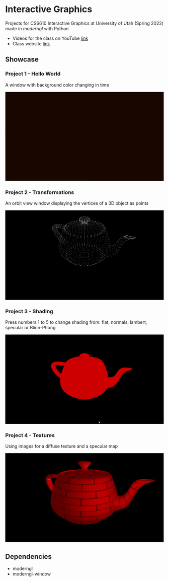 # Interactive Graphics

Projects for CS6610 Interactive Graphics at University of Utah (Spring 2022) 
made in _moderngl_ with Python

- Videos for the class on YouTube [link](https://www.youtube.com/playlist?list=PLplnkTzzqsZS3R5DjmCQsqupu43oS9CFN)
- Class website [link](https://graphics.cs.utah.edu/courses/cs6610/spring2022/)

## Showcase

### Project 1 - Hello World

A window with background color changing in time

![project 1](docs/gifs/project1.gif)

### Project 2 - Transformations

An orbit view window displaying the vertices of a 3D object as points

![project 2](docs/imgs/project2.png)

### Project 3 - Shading

Press numbers 1 to 5 to change shading from: flat, normals, lambert, specular
or Blinn-Phong

![project 3](docs/gifs/project3.gif)


### Project 4 - Textures

Using images for a diffuse texture and a specular map

![project 4](docs/imgs/project4.jpeg)

## Dependencies

- moderngl
- moderngl-window
